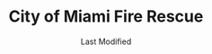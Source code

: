 ---
layout: location-page
date: Last Modified
description: "Local COVID-19 testing is available at City of Miami Fire Rescue in Miami, Florida, USA."
permalink: "locations/florida/miami/city-of-miami-fire-rescue/"
tags:
  - locations
  - florida
title: City of Miami Fire Rescue
uniqueName: city-of-miami-fire-rescue
state: Florida
stateAbbr: FL
hood: "Miami"
address: ""
city: "Miami"
zip: ""
zipsNearby: "" 
mapUrl: "http://maps.apple.com/?q=City+of+Miami+Fire+Rescue&address=,Miami,Florida,"
locationType: In-Home
phone: "305-960-5050"
website: "undefined"
onlineBooking: undefined
closed: undefined
closedUpdate: May 23rd, 2020
notes: "By appointment only. Free."
days: Contact for hours of operation.
ctaMessage: Call 305-960-5050
ctaUrl: "tel:305-960-5050"
---